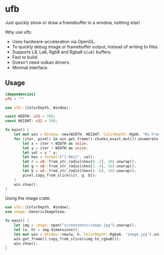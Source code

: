 # ufb

Just quickly show or draw a framebuffer in a window, nothing else!

Why use ufb:
- Uses hardware-acceleration via OpenGL.
- To quickly debug image or framebuffer output, instead of writing to files.
- Supports L8, La8, Rgb8 and Rgba8 `&[u8]` buffers.
- Fast to build.
- Doesn't need vulkan drivers.
- Minimal interface.

## Usage
```toml
[dependencies]
ufb = "*"
```

```rust
use ufb::{ColorDepth, Window};

const WIDTH: u32 = 768;
const HEIGHT: u32 = 768;

fn main() { 
    let mut win = Window::new(WIDTH, HEIGHT, ColorDepth::Rgb8, "My Framebuffer").unwrap();
    for (iter, pixel) in win.get_frame().chunks_exact_mut(3).enumerate() {
        let x = iter % WIDTH as usize;
        let y = iter / WIDTH as usize;
        let val = x ^ y;
        let hex = format!("{:06x}", val);
        let r = u8::from_str_radix(&hex[0..2], 16).unwrap();
        let g = u8::from_str_radix(&hex[2..4], 16).unwrap();
        let b = u8::from_str_radix(&hex[4..6], 16).unwrap();
        pixel.copy_from_slice(&[r, g, b]);
    }
    win.show();
}
```

Using the image crate:
```rust
use ufb::{ColorDepth, Window};
use image::GenericImageView;

fn main() {
    let img = image::open("screenshots/image.jpg").unwrap();
    let (w, h) = img.dimensions();
    let mut win = Window::new(w, h, ColorDepth::Rgba8, "image.jpg").unwrap();
    win.get_frame().copy_from_slice(&img.to_rgba8());
    win.show();
}
```